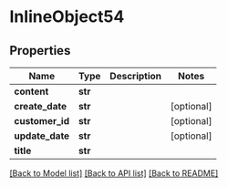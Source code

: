 # InlineObject54

## Properties
Name | Type | Description | Notes
------------ | ------------- | ------------- | -------------
**content** | **str** |  | 
**create_date** | **str** |  | [optional] 
**customer_id** | **str** |  | [optional] 
**update_date** | **str** |  | [optional] 
**title** | **str** |  | 

[[Back to Model list]](../README.md#documentation-for-models) [[Back to API list]](../README.md#documentation-for-api-endpoints) [[Back to README]](../README.md)


